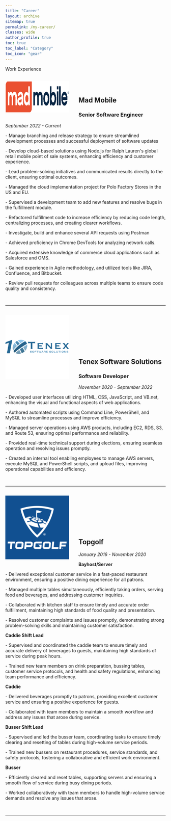 ```yaml
---
title: "Career"
layout: archive
sitemap: true
permalink: /my-career/
classes: wide
author_profile: true
toc: true
toc_label: "Category"
toc_icon: "gear"
---
```


Work Experience

<img src="/assets/images/madmobile.png" width="200" height="100" alt="" align="left" style="padding-top:15px;padding-bottom:30px;padding-right: 30px;" /> <br><br>

## Mad Mobile
### Senior Software Engineer
<i> September 2022 - Current </i>

<div>
    <p>- Manage branching and release strategy to ensure streamlined development processes and successful deployment of
        software updates</p>
    <p>- Develop cloud-based solutions using Node.js for Ralph Lauren's global retail mobile point of sale systems, enhancing
        efficiency and customer experience.</p>
    <p>- Lead problem-solving initiatives and communicated results directly to the client, ensuring optimal outcomes.</p>
    <p>- Managed the cloud implementation project for Polo Factory Stores in the US and EU.</p>
    <p>- Supervised a development team to add new features and resolve bugs in the fulfillment module.</p>
    <p>- Refactored fulfillment code to increase efficiency by reducing code length, centralizing processes, and creating clearer
        workflows.</p>
    <p>- Investigate, build and enhance several API requests using Postman</p>
    <p>- Achieved proficiency in Chrome DevTools for analyzing network calls.</p>
    <p>- Acquired extensive knowledge of commerce cloud applications such as Salesforce and OMS.</p>
    <p>- Gained experience in Agile methodology, and utilized tools like JIRA, Confluence, and Bitbucket.</p>
    <p>- Review pull requests for colleagues across multiple teams to ensure code quality and consistency.</p>
</div> 
<br clear="left"/>
<hr />

<img src="/assets/images/tenex.png" width="200" height="auto" alt="" align="left" style="padding-top:15px;padding-bottom:30px;padding-right: 30px;" /> <br><br><br><br><br><br><br>

## Tenex Software Solutions
### Software Developer
<i>November 2020 - September 2022</i>

<div>
    <p>- Developed user interfaces utilizing HTML, CSS, JavaScript, and VB.net, enhancing the visual and functional aspects of
        web applications.</p>
    <p>- Authored automated scripts using Command Line, PowerShell, and MySQL to streamline processes and improve
        efficiency.</p>
    <p>- Managed server operations using AWS products, including EC2, RDS, S3, and Route 53, ensuring optimal
        performance and reliability.</p>
    <p>- Provided real-time technical support during elections, ensuring seamless operation and resolving issues promptly.</p>
    <p>- Created an internal tool enabling employees to manage AWS servers, execute MySQL and PowerShell scripts, and
        upload files, improving operational capabilities and efficiency.</p>
</div> 
<br clear="left"/>
<hr />

<img src="/assets/images/topgolf.png" width="200" height="auto" alt="" align="left" style="padding-top:15px;padding-bottom:30px;padding-right: 30px;" /> <br><br><br><br><br><br><br>

## Topgolf
<i>January 2016 - November 2020</i>

<div>  
    <b>Bayhost/Server</b>
    <p>- Delivered exceptional customer service in a fast-paced restaurant environment, ensuring a positive dining experience for all patrons. </p>
    <p>- Managed multiple tables simultaneously, efficiently taking orders, serving food and beverages, and addressing customer inquiries.</p>
    <p>- Collaborated with kitchen staff to ensure timely and accurate order fulfillment, maintaining high standards of food quality and presentation.</p>
    <p>- Resolved customer complaints and issues promptly, demonstrating strong problem-solving skills and maintaining customer satisfaction.</p>
    <b>Caddie Shift Lead</b>
    <p>- Supervised and coordinated the caddie team to ensure timely and accurate delivery of beverages to guests, maintaining high standards of service during peak hours.</p>
    <p>- Trained new team members on drink preparation, bussing tables, customer service protocols, and health and safety regulations, enhancing team performance and efficiency.</p>
    <b>Caddie</b>
    <p>- Delivered beverages promptly to patrons, providing excellent customer service and ensuring a positive experience for guests.</p>
    <p>- Collaborated with team members to maintain a smooth workflow and address any issues that arose during service.</p>
    <b>Busser Shift Lead</b>
    <p>- Supervised and led the busser team, coordinating tasks to ensure timely clearing and resetting of tables during high-volume service periods.</p>
    <p>- Trained new bussers on restaurant procedures, service standards, and safety protocols, fostering a collaborative and efficient work environment.</p>
    <b>Busser</b>
    <p>- Efficiently cleared and reset tables, supporting servers and ensuring a smooth flow of service during busy dining periods.</p>
    <p>- Worked collaboratively with team members to handle high-volume service demands and resolve any issues that arose.</p>
</div> 
<br clear="left"/>
<hr />